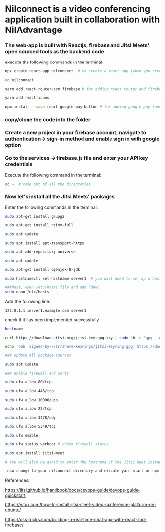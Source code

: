 # Nilconnect is a video conferencing application built in collaboration with NilAdvantage

### The web-app is built with Reactjs, firebase and Jitsi Meets' open sourced tools as the backend code

execute the following commands in the terminal:
```bash
npx create-react-app nilconnect  # to create a react app (when you create a react app delete the default files except node modules)

cd nilconnect

yarn add react-router-dom firebase # for adding react router and firebase

yarn add react-icons 

npm install --save react-google-pay-button # for adding google pay functionality
```
### copy/clone the code into the folder 

### Create a new project in your firebase account, navigate to authentication-> sign-in method and enable sign in with google option
### Go to the services -> firebase.js file and enter your API key credentials

Execute the following command in the terminal:
```bash
cd ~  # come out of all the directories 
```
### Now let's install all the Jitsi Meets' packages
Enter the following commands in the terminal:
```bash
sudo apt-get install gnupg2

sudo apt-get install nginx-full

sudo apt update 

sudo apt install apt-transport-https

sudo apt-add-repository universe

sudo apt update

sudo apt-get install openjdk-8-jdk

sudo hostnamectl set-hostname server1  # you will need to set up a hostname and FQDN to your system. You can do this by running this command 

###Next, open /etc/hosts file and add FQDN: 
sudo nano /etc/hosts
```
Add the following line: 
```bash
127.0.1.1 server1.example.com server1
```
check if it has been implemented successfully 
```bash
hostname -f
```

```bash
curl https://download.jitsi.org/jitsi-key.gpg.key | sudo sh -c 'gpg --dearmor > /usr/share/keyrings/jitsi-keyring.gpg'

echo 'deb [signed-by=/usr/share/keyrings/jitsi-keyring.gpg] https://download.jitsi.org stable/' | sudo tee /etc/apt/sources.list.d/jitsi-stable.list > /dev/null

### update all package sources 

sudo apt update

### enable firewall and ports 

sudo ufw allow 80/tcp

sudo ufw allow 443/tcp

sudo ufw allow 10000/udp

sudo ufw allow 22/tcp

sudo ufw allow 3478/udp

sudo ufw allow 5349/tcp

sudo ufw enable

sudo ufw status verbose # check firewall status 

sudo apt install jitsi-meet

# You will also be asked to enter the hostname of the Jitsi Meet instance, enter server1.example.com 

 now change to your nilconnect directory and execute yarn start or npm start 
```
References:

https://jitsi.github.io/handbook/docs/devops-guide/devops-guide-quickstart

https://vitux.com/how-to-install-jitsi-meet-video-conference-platform-on-ubuntu/

https://css-tricks.com/building-a-real-time-chat-app-with-react-and-firebase/
